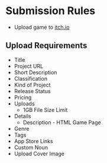 # Submission Rules

* Upload game to [itch.io](https://itch.io/game/new)

## Upload Requirements
- Title
- Project URL
- Short Description
- Classification
- Kind of Project
- Release Status
- Pricing
- Uploads
    - 1GB File Size Limit
- Details
    - Description - HTML Game Page
- Genre
- Tags
- App Store Links
- Custom Noun
- Upload Cover Image

